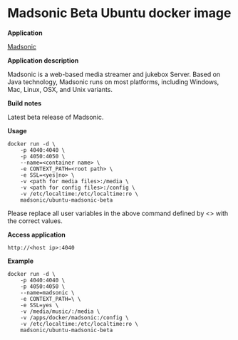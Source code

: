 Madsonic Beta Ubuntu docker image 
=================================

**Application**

[Madsonic](http://beta.madsonic.org/pages/index.jsp)

**Application description**

Madsonic is a web-based media streamer and jukebox Server. 
Based on Java technology, Madsonic runs on most platforms,
including Windows, Mac, Linux, OSX, and Unix variants.

**Build notes**

Latest beta release of Madsonic.

**Usage**

```
docker run -d \
	-p 4040:4040 \
	-p 4050:4050 \
	--name=<container name> \
	-e CONTEXT_PATH=<root path> \
	-e SSL=<yes|no> \
	-v <path for media files>:/media \
	-v <path for config files>:/config \
	-v /etc/localtime:/etc/localtime:ro \
	madsonic/ubuntu-madsonic-beta
```

Please replace all user variables in the above command defined by <> with the correct values.

**Access application**

`http://<host ip>:4040`

**Example**

```
docker run -d \
	-p 4040:4040 \
	-p 4050:4050 \
	--name=madsonic \
	-e CONTEXT_PATH=\ \
	-e SSL=yes \
	-v /media/music/:/media \
	-v /apps/docker/madsonic:/config \
	-v /etc/localtime:/etc/localtime:ro \
	madsonic/ubuntu-madsonic-beta
```
